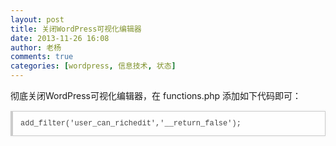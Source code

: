 ```yaml
---
layout: post
title: 关闭WordPress可视化编辑器
date: 2013-11-26 16:08
author: 老杨
comments: true
categories: [wordpress, 信息技术, 状态]
---
```

彻底关闭WordPress可视化编辑器，在 functions.php 添加如下代码即可：
<pre style="margin:15px 0;font:100 12px/18px monaco, andale mono, courier new;padding:10px 12px;border:#ccc 1px solid;border-left-width:4px;background-color:#fefefe;box-shadow:0 0 4px #eee;word-break:break-all;word-wrap:break-word;color:#444">add_filter('user_can_richedit','__return_false');  </pre>
